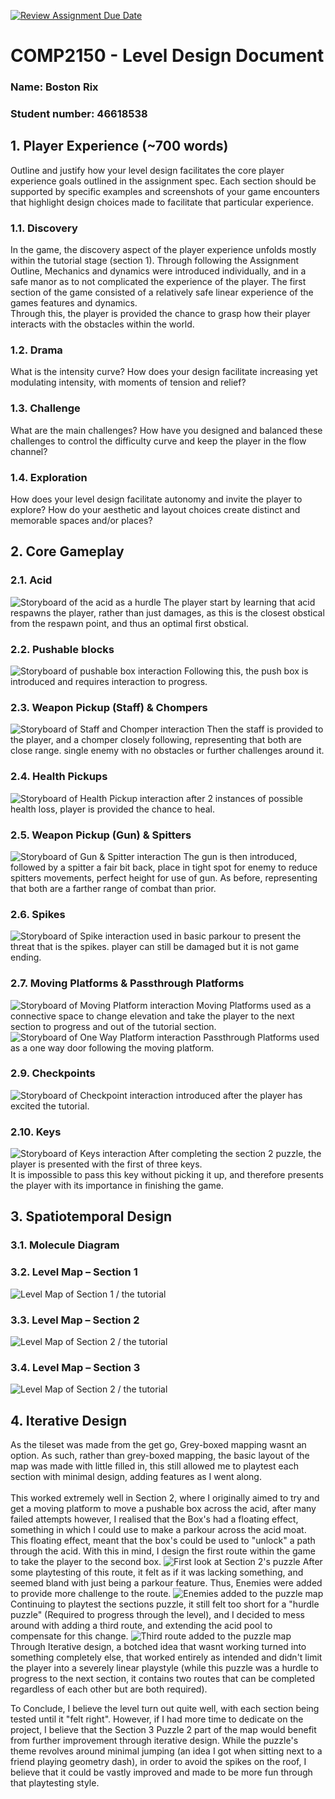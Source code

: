 [![Review Assignment Due Date](https://classroom.github.com/assets/deadline-readme-button-24ddc0f5d75046c5622901739e7c5dd533143b0c8e959d652212380cedb1ea36.svg)](https://classroom.github.com/a/YyUO0xtt)
# COMP2150  - Level Design Document
### Name: Boston Rix
### Student number: 46618538


## 1. Player Experience (~700 words)
Outline and justify how your level design facilitates the core player experience goals outlined in the assignment spec. Each section should be supported by specific examples and screenshots of your game encounters that highlight design choices made to facilitate that particular experience.

### 1.1. Discovery
In the game, the discovery aspect of the player experience unfolds mostly within the tutorial stage (section 1). Through following the Assignment Outline, Mechanics and dynamics were introduced individually, and in a safe manor as to not complicated the experience of the player. The first section of the game consisted of a relatively safe linear experience of the games features and dynamics.<br>
Through this, the player is provided the chance to grasp how their player interacts with the obstacles within the world.

### 1.2. Drama
What is the intensity curve? How does your design facilitate increasing yet modulating intensity, with moments of tension and relief? 

### 1.3. Challenge
What are the main challenges? How have you designed and balanced these challenges to control the difficulty curve and keep the player in the flow channel?

### 1.4. Exploration
How does your level design facilitate autonomy and invite the player to explore? How do your aesthetic and layout choices create distinct and memorable spaces and/or places?

## 2. Core Gameplay
### 2.1. Acid
![Storyboard of the acid as a hurdle](DocImages/acidStory.png)
The player start by learning that acid respawns the player, rather than just damages, as this is the closest obstical from the respawn point, and thus an optimal first obstical.
### 2.2. Pushable blocks
![Storyboard of pushable box interaction](DocImages/Pushable.png)
Following this, the push box is introduced and requires interaction to progress.
### 2.3. Weapon Pickup (Staff) & Chompers
![Storyboard of Staff and Chomper interaction](DocImages/Staff&ChomperStory.png)
Then the staff is provided to the player, and a chomper closely following, representing that both are close range.
single enemy with no obstacles or further challenges around it.
### 2.4. Health Pickups
![Storyboard of Health Pickup interaction](DocImages/HealthStory.png)
after 2 instances of possible health loss, player is provided the chance to heal.
### 2.5. Weapon Pickup (Gun) & Spitters
![Storyboard of Gun & Spitter interaction](DocImages/GunStory.png)
The gun is then introduced, followed by a spitter a fair bit back, place in tight spot for enemy to reduce spitters movements, perfect height for use of gun. As before, representing that both are a farther range of combat than prior.
### 2.6. Spikes
![Storyboard of Spike interaction](DocImages/spikes.png)
used in basic parkour to present the threat that is the spikes. player can still be damaged but it is not game ending.
### 2.7. Moving Platforms & Passthrough Platforms
![Storyboard of Moving Platform interaction](DocImages/MPStory.png)
Moving Platforms used as a connective space to change elevation and take the player to the next section to progress and out of the tutorial section.
![Storyboard of One Way Platform interaction](DocImages/OWPStory.png)
Passthrough Platforms used as a one way door following the moving platform.
### 2.9. Checkpoints
![Storyboard of Checkpoint interaction](DocImages/Checkpoint.png)
introduced after the player has excited the tutorial.
### 2.10. Keys
![Storyboard of Keys interaction](DocImages/Keys.png)
After completing the section 2 puzzle, the player is presented with the first of three keys.<br>
It is impossible to pass this key without picking it up, and therefore presents the player with its importance in finishing the game.


## 3. Spatiotemporal Design
 
### 3.1. Molecule Diagram

### 3.2. Level Map – Section 1
![Level Map of Section 1 / the tutorial](DocImages/LevelMapS1.png)
### 3.3.	Level Map – Section 2
![Level Map of Section 2 / the tutorial](DocImages/LevelMapS2.png)
### 3.4.	Level Map – Section 3
![Level Map of Section 2 / the tutorial](DocImages/LevelMapS3.png)
## 4. Iterative Design
As the tileset was made from the get go, Grey-boxed mapping wasnt an option. As such, rather than grey-boxed mapping, the basic layout of the map was made with little filled in, this still allowed me to playtest each section with minimal design, adding features as I went along. <br>  
This worked extremely well in Section 2, where I originally aimed to try and get a moving platform to move a pushable box across the acid, after many failed attempts however, I realised that the Box's had a floating effect, something in which I could use to make a parkour across the acid moat. This floating effect, meant that the box's could be used to "unlock" a path through the acid. With this in mind, I design the first route within the game to take the player to the second box.
![First look at Section 2's puzzle](DocImages/S2P11.png)
After some playtesting of this route, it felt as if it was lacking something, and seemed bland with just being a parkour feature. Thus, Enemies were added to provide more challenge to the route.
![Enemies added to the puzzle map](DocImages/S2P12.png)
Continuing to playtest the sections puzzle, it still felt too short for a "hurdle puzzle" (Required to progress through the level), and I decided to mess around with adding a third route, and extending the acid pool to compensate for this change.
![Third route added to the puzzle map](DocImages/S2P13.png)
Through Iterative design, a botched idea that wasnt working turned into something completely else, that worked entirely as intended and didn't limit the player into a severely linear playstyle (while this puzzle was a hurdle to progress to the next section, it contains two routes that can be completed regardless of each other but are both required). <br>  

To Conclude, I believe the level turn out quite well, with each section being tested until it "felt right". 
However, if I had more time to dedicate on the project, I believe that the Section 3 Puzzle 2 part of the map would benefit from further improvement through iterative design.
While the puzzle's theme revolves around minimal jumping (an idea I got when sitting next to a friend playing geometry dash), in order to avoid the spikes on the roof, I believe that it could be vastly improved and made to be more fun through that playtesting style.